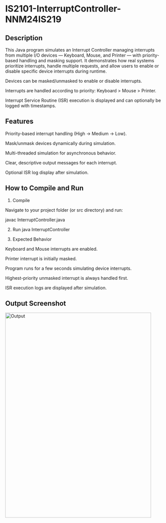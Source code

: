 # IS2101-InterruptController-NNM24IS219
## Description

This Java program simulates an Interrupt Controller managing interrupts from multiple I/O devices — Keyboard, Mouse, and Printer — with priority-based handling and masking support.
It demonstrates how real systems prioritize interrupts, handle multiple requests, and allow users to enable or disable specific device interrupts during runtime.

Devices can be masked/unmasked to enable or disable interrupts.

Interrupts are handled according to priority: Keyboard > Mouse > Printer.

Interrupt Service Routine (ISR) execution is displayed and can optionally be logged with timestamps.

## Features

Priority-based interrupt handling (High → Medium → Low).

Mask/unmask devices dynamically during simulation.

Multi-threaded simulation for asynchronous behavior.

Clear, descriptive output messages for each interrupt.

Optional ISR log display after simulation.

## How to Compile and Run

1. Compile

Navigate to your project folder (or src directory) and run:

javac InterruptController.java

2. Run
java InterruptController

3. Expected Behavior

Keyboard and Mouse interrupts are enabled.

Printer interrupt is initially masked.

Program runs for a few seconds simulating device interrupts.

Highest-priority unmasked interrupt is always handled first.

ISR execution logs are displayed after simulation.
## Output Screenshot
<img width="465" height="654" alt="Output" src="https://github.com/user-attachments/assets/75a40dff-8f83-4f8c-96e6-35827d35518a" />


